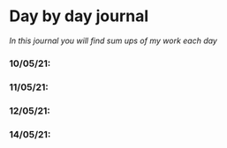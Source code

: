 # Day by day journal 

*In this journal you will find sum ups of my work each day* 

### 10/05/21:

### 11/05/21:

### 12/05/21:

### 14/05/21:
